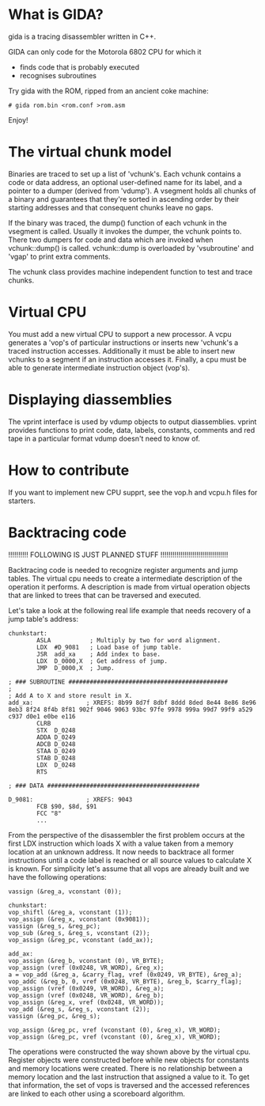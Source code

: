 # What is GIDA?

gida is a tracing disassembler written in C++.

GIDA can only code for the Motorola 6802 CPU for which it

- finds code that is probably executed
- recognises subroutines

Try gida with the ROM, ripped from an ancient coke machine:

```
# gida rom.bin <rom.conf >rom.asm
```

Enjoy!

# The virtual chunk model

Binaries are traced to set up a list of 'vchunk's. Each vchunk contains a
code or data address, an optional user-defined name for its label, and a
pointer to a dumper (derived from 'vdump').
A vsegment holds all chunks of a binary and guarantees that they're sorted
in ascending order by their starting addresses and that consequent chunks
leave no gaps.

If the binary was traced, the dump() function of each vchunk in the vsegment
is called. Usually it invokes the dumper, the vchunk points to.
There two dumpers for code and data which are invoked when vchunk::dump()
is called. vchunk::dump is overloaded by 'vsubroutine' and 'vgap' to print
extra comments.

The vchunk class provides machine independent function to test and trace
chunks.

# Virtual CPU

You must add a new virtual CPU to support a new processor.
A vcpu generates a 'vop's of particular instructions or inserts new 'vchunk's
a traced instruction accesses. Additionally it must be able to insert
new vchunks to a segment if an instruction accesses it.
Finally, a cpu must be able to generate intermediate instruction object (vop's).

# Displaying diassemblies

The vprint interface is used by vdump objects to output diassemblies.
vprint provides functions to print code, data, labels, constants, comments and
red tape in a particular format vdump doesn't need to know of.

# How to contribute

If you want to implement new CPU supprt, see the vop.h and vcpu.h files
for starters.

# Backtracing code

!!!!!!!!!! FOLLOWING IS JUST PLANNED STUFF !!!!!!!!!!!!!!!!!!!!!!!!!!!!!!!!!!

Backtracing code is needed to recognize register arguments and jump tables.
The virtual cpu needs to create a intermediate description of
the operation it performs. A description is made from virtual operation
objects that are linked to trees that can be traversed and executed.

Let's take a look at the following real life example that needs recovery of
a jump table's address:

```
chunkstart:
        ASLA           ; Multiply by two for word alignment.
        LDX  #D_9081   ; Load base of jump table.
        JSR  add_xa    ; Add index to base.
        LDX  D_0000,X  ; Get address of jump.
        JMP  D_0000,X  ; Jump.

; ### SUBROUTINE #############################################
;
; Add A to X and store result in X.
add_xa:               ; XREFS: 8b99 8d7f 8dbf 8ddd 8ded 8e44 8e86 8e96 8eb3 8f24 8f4b 8f81 902f 9046 9063 93bc 97fe 9978 999a 99d7 99f9 a529 c937 d0e1 e0be e116
        CLRB
        STX  D_0248
        ADDA D_0249
        ADCB D_0248
        STAA D_0249
        STAB D_0248
        LDX  D_0248
        RTS

; ### DATA ###########################################

D_9081:               ; XREFS: 9043
        FCB $90, $8d, $91
        FCC "8"
        ...
```

From the perspective of the disassembler the first problem occurs at the
first LDX instruction which loads X with a value taken from a memory
location at an unknown address. It now needs to backtrace all
former instructions until a code label is reached or all source values
to calculate X is known. For simplicity let's assume that all vops are
already built and we have the following operations: 

```
vassign (&reg_a, vconstant (0));

chunkstart:
vop_shiftl (&reg_a, vconstant (1));
vop_assign (&reg_x, vconstant (0x9081));
vassign (&reg_s, &reg_pc);
vop_sub (&reg_s, &reg_s, vconstant (2));
vop_assign (&reg_pc, vconstant (add_ax));

add_ax:
vop_assign (&reg_b, vconstant (0), VR_BYTE);
vop_assign (vref (0x0248, VR_WORD), &reg_x);
a = vop_add (&reg_a, &carry_flag, vref (0x0249, VR_BYTE), &reg_a);
vop_addc (&reg_b, 0, vref (0x0248, VR_BYTE), &reg_b, $carry_flag);
vop_assign (vref (0x0249, VR_WORD), &reg_a);
vop_assign (vref (0x0248, VR_WORD), &reg_b);
vop_assign (&reg_x, vref (0x0248, VR_WORD));
vop_add (&reg_s, &reg_s, vconstant (2));
vassign (&reg_pc, &reg_s);

vop_assign (&reg_pc, vref (vconstant (0), &reg_x), VR_WORD);
vop_assign (&reg_pc, vref (vconstant (0), &reg_x), VR_WORD);
```

The operations were constructed the way shown above by the virtual cpu.
Register objects were constructed before while new objects for
constants and memory locations were created. There is no relationship
between a memory location and the last instruction that assigned a
value to it. To get that information, the set of vops is traversed
and the accessed references are linked to each other using a scoreboard
algorithm.
